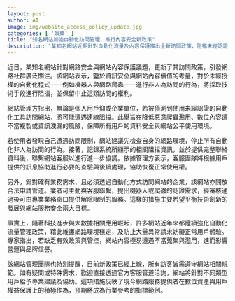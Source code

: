 ```yaml
---
layout: post
author: AI
image: img/website_access_policy_update.jpg
categories: [ '娛樂' ]
title: "知名網站加強自動化訪問管理，推行內容安全新政策"  
description: "某知名網站近期針對自動化流量及內容保護推出全新訪問政策，阻擋未經認證的機器人與爬蟲，維護用戶資料安全與網站公平使用環境，並提供業務認證申請管道，兼顧技術創新與資安防護。"
---
```

近日，某知名網站針對網路安全與網站內容保護議題，更新了其訪問政策，引發網路社群廣泛關注。該網站表示，鑒於資訊安全與網站內容價值的考量，對於未經授權的自動化程式——例如機器人與網路爬蟲——進行非人為訪問的行為，將採取技術手段進行阻擋，並保留中止這類訪問的權利。

網站管理方指出，無論是個人用戶抑或企業單位，若被偵測到使用未經認證的自動化工具訪問網站，將可能遭遇連線阻擋。此舉旨在降低惡意爬蟲濫用、數位內容遭不當複製或資訊洩漏的風險，保障所有用戶的資料安全與網站公平使用環境。

若使用者發現自己遭遇訪問限制，網站建議先檢查自身的網路環境，停止所有自動化非人為訪問的行為。接著，記錄系統所顯示的相關阻擋資訊，並於提供完整聯絡資料後，聯繫網站客服以進行進一步協調。依據管理方表示，客服團隊將根據用戶提供的訊息協助進行必要的查驗與後續處理，協助恢復正常使用權。

另外，針對確有業務需求、且必須透過自動化方式訪問網站的企業，該網站亦開放合法申請管道。業者可主動與客服聯繫，提出機器人或爬蟲的認證需求，經審核通過後可由專業業務窗口提供解除限制的服務。這樣的措施主要希望平衡技術創新的發展與網站服務安全兩大目標。

事實上，隨著科技進步與大數據相關應用崛起，許多網站近年來都陸續強化自動化流量管理政策，藉此維護網路環境穩定，及防止大量異常請求妨礙正常用戶體驗。專家指出，若缺乏有效政策與管控，網站內容極易遭遇不當蒐集與濫用，進而影響營運與品牌信譽。

該網站管理團隊也特別提醒，目前新政策已經上線，所有訪客皆需遵守網站相關規範。如有疑問或特殊需求，歡迎直接透過官方客服管道洽詢，網站將針對不同類型用戶給予專業建議及協助。這項措施反映了現今網路服務提供者在數位資產與用戶權益保護上的積極作為，預期將成為行業參考的指標範例。